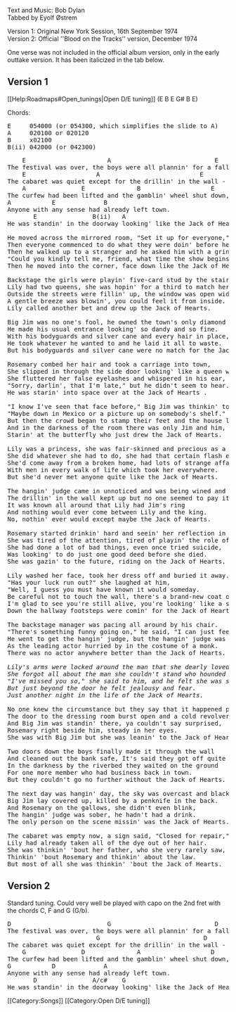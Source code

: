 Text and Music: Bob Dylan<br>
Tabbed by Eyolf Østrem

Version 1: Original New York Session, 16th September 1974<br>
Version 2: Official ''Blood on the Tracks'' version, December 1974

One verse was not included in the official album version, only in the
early outtake version. It has been italicized in the tab below.

<h2 class="songversion">Version 1</h2>

[[Help:Roadmaps#Open_tunings|Open D/E tuning]] (E B E G# B E)

Chords:

<pre class="chords">
E     054000 (or 054300, which simplifies the slide to A)
A     020100 or 020120
B     x02100
B(ii) 042000 (or 042300)
</pre>

<pre class="verse">
    E                      A                            E      A   E
The festival was over, the boys were all plannin' for a fall,
    E                   A                           E          A   E
The cabaret was quiet except for the drillin' in the wall -
    A               E              B                   E
The curfew had been lifted and the gamblin' wheel shut down,
A           E             B
Anyone with any sense had already left town.
       E               B(ii)   A                                E
He was standin' in the doorway looking' like the Jack of Hearts.

He moved across the mirrored room, "Set it up for everyone," he said,
Then everyone commenced to do what they were doin' before he turned their heads.
Then he walked up to a stranger and he asked him with a grin,
"Could you kindly tell me, friend, what time the show begins?"
Then he moved into the corner, face down like the Jack of Hearts.

Backstage the girls were playin' five-card stud by the stairs,
Lily had two queens, she was hopin' for a third to match her pair.
Outside the streets were fillin' up, the window was open wide,
A gentle breeze was blowin', you could feel it from inside.
Lily called another bet and drew up the Jack of Hearts.

Big Jim was no one's fool, he owned the town's only diamond mine,
He made his usual entrance looking' so dandy and so fine.
With his bodyguards and silver cane and every hair in place,
He took whatever he wanted to and he laid it all to waste.
But his bodyguards and silver cane were no match for the Jack of Hearts.

Rosemary combed her hair and took a carriage into town,
She slipped in through the side door looking' like a queen without a crown.
She fluttered her false eyelashes and whispered in his ear,
"Sorry, darlin', that I'm late," but he didn't seem to hear.
He was starin' into space over at the Jack of Hearts .

"I know I've seen that face before," Big Jim was thinkin' to himself,
"Maybe down in Mexico or a picture up on somebody's shelf."
But then the crowd began to stamp their feet and the house lights did dim
And in the darkness of the room there was only Jim and him,
Starin' at the butterfly who just drew the Jack of Hearts.

Lily was a princess, she was fair-skinned and precious as a child,
She did whatever she had to do, she had that certain flash every time she smiled.
She'd come away from a broken home, had lots of strange affairs
With men in every walk of life which took her everywhere.
But she'd never met anyone quite like the Jack of Hearts.

The hangin' judge came in unnoticed and was being wined and dined,
The drillin' in the wall kept up but no one seemed to pay it any mind.
It was known all around that Lily had Jim's ring
And nothing would ever come between Lily and the king.
No, nothin' ever would except maybe the Jack of Hearts.

Rosemary started drinkin' hard and seein' her reflection in the knife,
She was tired of the attention, tired of playin' the role of Big Jim's wife.
She had done a lot of bad things, even once tried suicide,
Was looking' to do just one good deed before she died.
She was gazin' to the future, riding on the Jack of Hearts.

Lily washed her face, took her dress off and buried it away.
"Has your luck run out?" she laughed at him,
"Well, I guess you must have known it would someday.
Be careful not to touch the wall, there's a brand-new coat of paint,
I'm glad to see you're still alive, you're looking' like a saint."
Down the hallway footsteps were comin' for the Jack of Hearts.

The backstage manager was pacing all around by his chair.
"There's something funny going on," he said, "I can just feel it in the air."
He went to get the hangin' judge, but the hangin' judge was drunk,
As the leading actor hurried by in the costume of a monk.
There was no actor anywhere better than the Jack of Hearts.
<em>
Lily's arms were locked around the man that she dearly loved to touch,
She forgot all about the man she couldn't stand who hounded her so much.
"I've missed you so," she said to him, and he felt she was sincere,
But just beyond the door he felt jealousy and fear.
Just another night in the life of the Jack of Hearts.</em>

No one knew the circumstance but they say that it happened pretty quick,
The door to the dressing room burst open and a cold revolver clicked.
And Big Jim was standin' there, ya couldn't say surprised,
Rosemary right beside him, steady in her eyes.
She was with Big Jim but she was leanin' to the Jack of Hearts.

Two doors down the boys finally made it through the wall
And cleaned out the bank safe, It's said they got off quite a haul
In the darkness by the riverbed they waited on the ground
For one more member who had business back in town.
But they couldn't go no further without the Jack of Hearts.

The next day was hangin' day, the sky was overcast and black,
Big Jim lay covered up, killed by a penknife in the back.
And Rosemary on the gallows, she didn't even blink,
The hangin' judge was sober, he hadn't had a drink.
The only person on the scene missin' was the Jack of Hearts.

The cabaret was empty now, a sign said, "Closed for repair,"
Lily had already taken all of the dye out of her hair.
She was thinkin' 'bout her father, who she very rarely saw,
Thinkin' 'bout Rosemary and thinkin' about the law.
But most of all she was thinkin' 'bout the Jack of Hearts.
</pre>

<h2 class="songversion">Version 2</h2>

Standard tuning. Could very well be played with capo on the 2nd fret
with the chords C, F and G (G/b).
<pre class="verse">
D                          G                            D
The festival was over, the boys were all plannin' for a fall,
                        G                            D
The cabaret was quiet except for the drillin' in the wall -
    G               D              A                   D
The curfew had been lifted and the gamblin' wheel shut down,
G           D             A
Anyone with any sense had already left town.
       D               A/c#    G                                D
He was standin' in the doorway looking' like the Jack of Hearts.
</pre>

[[Category:Songs]]
[[Category:Open D/E tuning]]